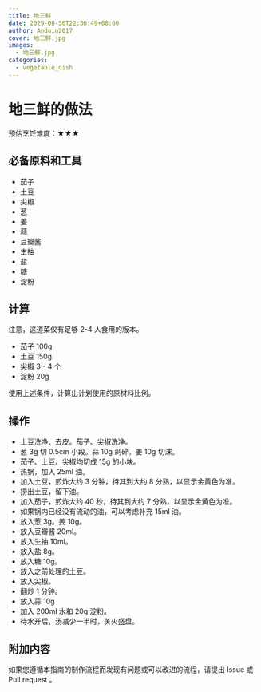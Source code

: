```yaml
---
title: 地三鲜
date: 2025-08-30T22:36:49+08:00
author: Anduin2017
cover: 地三鲜.jpg
images:
  - 地三鲜.jpg
categories:
  - vegetable_dish
---
```


# 地三鲜的做法

预估烹饪难度：★★★

## 必备原料和工具

- 茄子
- 土豆
- 尖椒
- 葱
- 姜
- 蒜
- 豆瓣酱
- 生抽
- 盐
- 糖
- 淀粉

## 计算

注意，这道菜仅有足够 2-4 人食用的版本。

- 茄子 100g
- 土豆 150g
- 尖椒 3 - 4 个
- 淀粉 20g

使用上述条件，计算出计划使用的原材料比例。

## 操作

- 土豆洗净、去皮。茄子、尖椒洗净。
- 葱 3g 切 0.5cm 小段。蒜 10g 剁碎。姜 10g 切沫。
- 茄子、土豆、尖椒均切成 15g 的小块。
- 热锅，加入 25ml 油。
- 加入土豆，煎炸大约 3 分钟，待其到大约 8 分熟，以显示金黄色为准。
- 捞出土豆，留下油。
- 加入茄子，煎炸大约 40 秒，待其到大约 7 分熟，以显示金黄色为准。
- 如果锅内已经没有流动的油，可以考虑补充 15ml 油。
- 放入葱 3g。姜 10g。
- 放入豆瓣酱 20ml。
- 放入生抽 10ml。
- 放入盐 8g。
- 放入糖 10g。
- 放入之前处理的土豆。
- 放入尖椒。
- 翻炒 1 分钟。
- 放入蒜 10g
- 加入 200ml 水和 20g 淀粉。
- 待水开后，汤减少一半时，关火盛盘。

## 附加内容

如果您遵循本指南的制作流程而发现有问题或可以改进的流程，请提出 Issue 或 Pull request 。
